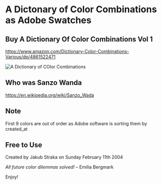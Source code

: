 # A Dictonary of Color Combinations as Adobe Swatches

## Buy A Dictionary Of Color Combinations Vol 1 
https://www.amazon.com/Dictionary-Color-Combinations-Various/dp/4861522471

![A Dictionary of COlor Combinations](https://coloursmayvary.com/cdn/shop/products/colour1_d3b3820e-8be3-4603-922d-79554fa00a82_1200x1200.jpg?v=1586081383)

##  Who was Sanzo Wanda
https://en.wikipedia.org/wiki/Sanzo_Wada

## Note
First 9 colors are out of order as Adobe software is sorting them by created_at

## Free to Use
Created by Jakub Straka on Sunday February 11th 2004


*All future color dilemmas solved!* – Emilia Bergmark

Enjoy!
